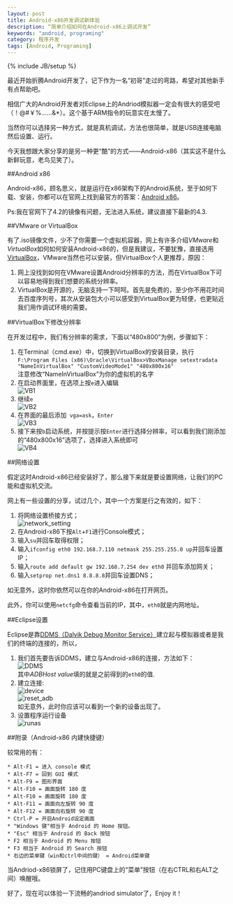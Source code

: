 ```yaml
---
layout: post
title: Android-x86开发调试新体验
description: “简单介绍如何在Android-x86上调试开发”
keywords: "android, programing"
category: 程序开发
tags: [Android, Programing]
---
```

{% include JB/setup %}

最近开始折腾Android开发了，记下作为一名“初哥”走过的弯路，希望对其他新手有点帮助吧。

相信广大的Android开发者对Eclipse上的Andriod模拟器一定会有很大的感受吧（！@#￥%……&*）。这个基于ARM指令的玩意实在太慢了。

当然你可以选择另一种方式，就是真机调试，方法也很简单，就是USB连接电脑然后设置、运行。

今天我想跟大家分享的是另一种更“酷”的方式——Android-x86（其实这不是什么新鲜玩意，老鸟见笑了）。

<!-- more -->

##Android x86

Android-x86，顾名思义，就是运行在x86架构下的Android系统，至于如何下载、安装，你都可以在官网上找到最官方的答案：[Android x86](http://www.android-x86.org/)。

Ps:我在官网下了4.2的镜像有问题，无法进入系统，建议直接下最新的4.3.

##VMware or VirtualBox

有了.iso镜像文件，少不了你需要一个虚拟机容器，网上有许多介绍*VMware*和*VirtualBox*如何如何安装Android-x86的，但是我建议，不要犹豫，直接选用[VirtualBox](https://www.virtualbox.org/)，VMware当然也可以安装，但VirtualBox个人更推荐，原因：

1. 网上没找到如何在VMware设置Android分辨率的方法，而在VirtualBox下可以容易地得到我们想要的系统分辨率。
2. VirtualBox是开源的，无脑支持一下呵呵。首先是免费的，至少你不用花时间去百度序列号，其次从安装包大小可以感受到VirtualBox更为轻便，也更贴近我们用作调试环境的需要。

##VirtualBox下修改分辨率

在开发过程中，我们有分辨率的需求，下面以“480x800”为例，步骤如下：

1. 在Terminal（cmd.exe）中，切换到VirtualBox的安装目录，执行  
`F:\Program Files (x86)\Oracle\VirtualBox>VBoxManage setextradata "NameInVirtualBox" "CustomVideoMode1" "480x800x16"`  
注意修改“NameInVirtualBox”为你的虚拟机的名字
2. 在启动界面里，在选项上按`e`进入编辑  
![VB1](/assets/images/2013/11/VB1.jpg "VB1")
3. 继续`e`  
![VB2](/assets/images/2013/11/VB2.jpg "VB2")
4. 在界面的最后添加` vga=ask`，`Enter`  
![VB3](/assets/images/2013/11/VB3.jpg "VB3")
5. 接下来按`b`启动系统，并按提示按`Enter`进行选择分辨率，可以看到我们刚添加的“480x800x16”选项了，选择进入系统即可  
![VB4](/assets/images/2013/11/VB4.jpg "VB4")

##网络设置

假定这时Android-x86已经安装好了，那么接下来就是要设置网络，让我们的PC能和虚拟机交流。

网上有一些设置的分享，试过几个，其中一个方案是行之有效的，如下：

1. 将网络设置桥接方式；  
![network_setting](/assets/images/2013/11/network_setting.jpg "network_setting")
2. 在Android-x86下按`Alt`+`F1`进行Console模式；
3. 输入`su`并回车取得权限；
4. 输入`ifconfig eth0 192.168.7.110 netmask 255.255.255.0 up`并回车设置IP；
5. 输入`route add default gw 192.168.7.254 dev eth0` 并回车添加网关；
6. 输入`setprop net.dns1 8.8.8.8`并回车设置DNS；

如无意外，这时你依然可以在你的Android-x86在打开网页。

此外，你可以使用`netcfg`命令查看当前的IP，其中，`eth0`就是内网地址。

##Eclipse设置

Eclipse是靠[DDMS（Dalvik Debug Monitor Service）](http://baike.baidu.com/link?url=CaxFLUU-AMJODgCRjZm0uNq8-HgcWNA_OBoA4mBRwGdWDI5F_AuvMPZ0lJZI9fxkEuYzAz4FsrUrLOHI5g0bY_)建立起与模拟器或者是我们的终端的连接的，所以，

1. 我们首先要告诉DDMS，建立与Android-x86的连接，方法如下：  
![DDMS](/assets/images/2013/11/DDMS.jpg "DDMS")  
其中*ADBHost value*填的就是之前得到的`eth0`的值.
2. 建立连接:  
![device](/assets/images/2013/11/device.png "device")  
![reset_adb](/assets/images/2013/11/reset_adb.jpg "reset_adb")  
如无意外，此时你应该可以看到一个新的设备出现了。
3. 设置程序运行设备  
![runas](/assets/images/2013/11/runas.jpg "runas")

##附录（Android-x86 内建快捷键）

较常用的有：

	* Alt-F1 = 进入 console 模式
	* Alt-F7 = 回到 GUI 模式
	* Alt-F9 = 图形界面
	* Alt-F10 = 画面旋转 180 度
	* Alt-F10 = 画面旋转 180 度
	* Alt-F11 = 画面向左旋转 90 度
	* Alt-F12 = 画面向右旋转 90 度
	* Ctrl-P = 开启Android设定画面
	* "Windows 键"相当于 Android 的 Home 按钮。
	* "Esc" 相当于 Android 的 Back 按钮
	* F2 相当于 Android 的 Menu 按钮
	* F3 相当于 Android 的 Search 按钮
	* 右边的菜单键（win和ctrl中间的键） = Android菜单键

当Andriod-x86锁屏了，记住用PC键盘上的“菜单”按钮（在右CTRL和右ALT之间）唤醒哦。

好了，现在可以体验一下流畅的andriod simulator了，Enjoy it！







